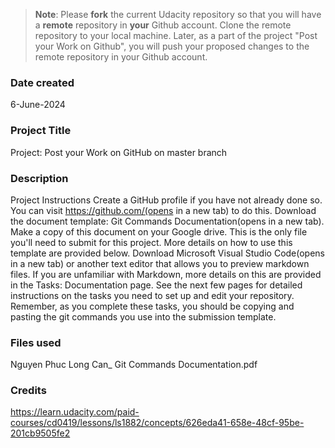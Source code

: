 >**Note**: Please **fork** the current Udacity repository so that you will have a **remote** repository in **your** Github account. Clone the remote repository to your local machine. Later, as a part of the project "Post your Work on Github", you will push your proposed changes to the remote repository in your Github account.

### Date created
6-June-2024

### Project Title
Project: Post your Work on GitHub on master branch

### Description 
Project Instructions
Create a GitHub profile if you have not already done so. You can visit https://github.com/(opens in a new tab) to do this.
Download the document template: Git Commands Documentation(opens in a new tab). Make a copy of this document on your Google drive. This is the only file you'll need to submit for this project. More details on how to use this template are provided below.
Download Microsoft Visual Studio Code(opens in a new tab) or another text editor that allows you to preview markdown files. If you are unfamiliar with Markdown, more details on this are provided in the Tasks: Documentation page.
See the next few pages for detailed instructions on the tasks you need to set up and edit your repository. Remember, as you complete these tasks, you should be copying and pasting the git commands you use into the submission template.

### Files used 
Nguyen Phuc Long Can_ Git Commands Documentation.pdf

### Credits
https://learn.udacity.com/paid-courses/cd0419/lessons/ls1882/concepts/626eda41-658e-48cf-95be-201cb9505fe2


